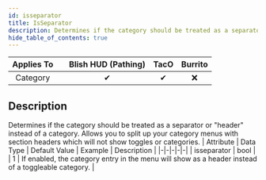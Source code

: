 ```yaml
---
id: isseparator
title: IsSeparator
description: Determines if the category should be treated as a separator or "header" instead of a category. Allows you to split up your category menus with section headers which will not show toggles or categories.
hide_table_of_contents: true
---
```

| Applies To | | Blish HUD (Pathing) | TacO | Burrito |
|-|-|-|-|-|
| <center>Category</center> | | <center>✔</center> | <center>✔</center> | <center>❌</center> |



## Description
Determines if the category should be treated as a separator or "header" instead of a category. Allows you to split up your category menus with section headers which will not show toggles or categories.
| Attribute | Data Type | Default Value | Example | Description |
|-|-|-|-|-|
| isseparator | bool |  | 1 | If enabled, the category entry in the menu will show as a header instead of a toggleable category. | 


